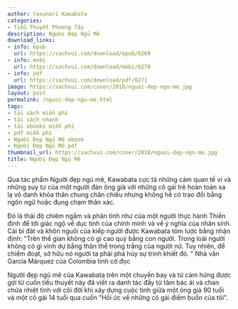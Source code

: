 ```yaml
---
author: Yasunari Kawabata
categories:
- Tiểu Thuyết Phương Tây
description: Người Đẹp Ngủ Mê
download_links:
- info: epub
  url: https://sachvui.com/download/epub/6269
- info: mobi
  url: https://sachvui.com/download/mobi/6270
- info: pdf
  url: https://sachvui.com/download/pdf/6271
image: https://sachvui.com/cover/2018/nguoi-dep-ngu-me.jpg
layout: post
permalink: /nguoi-dep-ngu-me.html
tags:
- tải sách miễn phí
- tải sách nhanh
- tải ebooks miễn phí
- pdf miễn phí
- Người Đẹp Ngủ Mê ebook
- Người Đẹp Ngủ Mê pdf
thumbnail_url: https://sachvui.com/cover/2018/nguoi-dep-ngu-me.jpg
title: Người Đẹp Ngủ Mê
---
```


 <div class="item-desc text-justify"> <p>Qua tác phẩm Người đẹp ngủ mê, Kawabata cực tả những cảm quan tế vi và những suy tư của một người đàn ông già với những cô gái trẻ hoàn toàn xa lạ vô danh khỏa thân chung chăn chiếu nhưng không hề có trao đổi bằng ngôn ngữ hoặc đụng chạm thân xác.</p><p>Đó là thái độ chiêm ngắm và phản tỉnh như của một người thực hành Thiền định để tới giác ngộ về dục tính của chính mình và về ý nghĩa của nhân sinh. Cái bi đát và khôn nguôi của kiếp người được Kawabata tóm lược bằng nhận định: "Trên thế gian không có gì cao quý bằng con người. Trong loài người không có gì vinh dự bằng thân thể trong trắng của người nữ. Tuy nhiên, để chiếm đoạt, sở hữu nó người ta phải phá hủy sự trinh khiết đó. " Nhà văn García Márquez của Colombia tình cờ đọc</p><p>Người đẹp ngủ mê của Kawabata trên một chuyến bay và từ cảm hứng được gợi từ cuốn tiểu thuyết này đã viết ra danh tác đầy từ tâm bác ái và chan chứa nhiệt tình với cõi đời khi xây dựng cuộc tình giữa một ông già 90 tuổi và một cô gái 14 tuổi qua cuốn "Hồi ức về những cô gái điếm buồn của tôi".</p> </div>